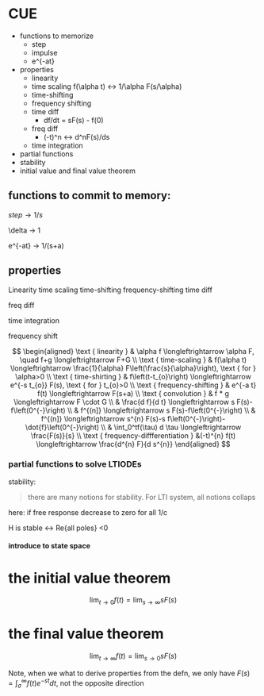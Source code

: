 # CUE
- functions to memorize
  - step
  - impulse
  - e^{-at}
- properties
  - linearity
  - time scaling f(\alpha t) <-> 1/\alpha F(s/\alpha)
  - time-shifting
  - frequency shifting
  - time diff
    - df/dt = sF(s) - f(0)
  - freq diff
    - (-t)^n <-> d^nF(s)/ds
  - time integration
- partial functions
- stability
- initial value and final value theorem
## functions to commit to memory:

$step \rightarrow  1/s$

\delta -> 1

e^{-at} -> 1/(s+a)

## properties
Linearity
time scaling
time-shifting
frequency-shifting
time diff

freq diff

time integration

frequency shift

$$
\begin{aligned} \text { linearity } & \alpha f \longleftrightarrow \alpha F, \quad f+g \longleftrightarrow F+G \\ \text { time-scaling } & f(\alpha t) \longleftrightarrow \frac{1}{\alpha} F\left(\frac{s}{\alpha}\right), \text { for } \alpha>0 \\ \text { time-shirting } & f\left(t-t_{o}\right) \longleftrightarrow  e^{-s t_{o}} F(s), \text { for } t_{o}>0 \\ \text { frequency-shifting } & e^{-a t} f(t) \longleftrightarrow F(s+a) \\ \text { convolution } & f * g \longleftrightarrow F \cdot G \\ & \frac{d f}{d t} \longleftrightarrow s F(s)-f\left(0^{-}\right) \\ & f^{(n]} \longleftrightarrow s F(s)-f\left(0^{-}\right) \\ & f^{(n]} \longleftrightarrow s^{n} F(s)-s f\left(0^{-}\right)-\dot{f}\left(0^{-}\right) \\ & 
\int_0^tf(\tau) d \tau \longleftrightarrow \frac{F(s)}{s} \\ \text { frequency-diffferentiation } &(-t)^{n} f(t) \longleftrightarrow \frac{d^{n} F}{d s^{n}} \end{aligned}
$$

### partial functions to solve LTIODEs

stability:
> there are many notions for stability. For LTI system, all notions collaps

here: if free response decrease to zero for all 1/c

H is stable <-> Re{all poles} <0

#### introduce to state space

# the initial value theorem

$$
\lim _{t \rightarrow 0} f(t)=\lim _{s \rightarrow \infty} s F(s)
$$
# the final value theorem
$$
\lim _{t \rightarrow \infty} f(t)=\lim _{s \rightarrow  0} s F(s)
$$

Note, when we what to derive properties from the defn, we only have $F(s)=\int_{\sigma}^{\infty} f(t) e^{-s t} d t$, not the opposite direction